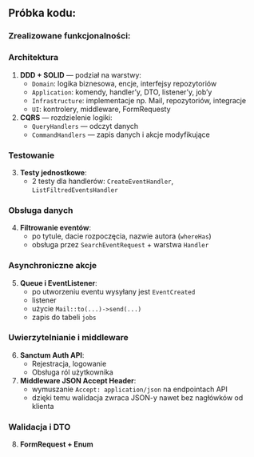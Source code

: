 ## Próbka kodu:

### Zrealizowane funkcjonalności:

### Architektura
1. **DDD + SOLID** — podział na warstwy:
    - `Domain`: logika biznesowa, encje, interfejsy repozytoriów
    - `Application`: komendy, handler’y, DTO, listener’y, job’y
    - `Infrastructure`: implementacje np. Mail, repozytoriów, integracje
    - `UI`: kontrolery, middleware, FormRequesty
2. **CQRS** — rozdzielenie logiki:
    - `QueryHandlers` — odczyt danych
    - `CommandHandlers` — zapis danych i akcje modyfikujące

### Testowanie
3. **Testy jednostkowe**:
    - 2 testy dla handlerów: `CreateEventHandler`, `ListFiltredEventsHandler`

### Obsługa danych
4. **Filtrowanie eventów**:
    - po tytule, dacie rozpoczęcia, nazwie autora (`whereHas`)
    - obsługa przez `SearchEventRequest` + warstwa `Handler`

### Asynchroniczne akcje
5. **Queue i EventListener**:
    - po utworzeniu eventu wysyłany jest `EventCreated`
    - listener
    - użycie `Mail::to(...)->send(...)`
    - zapis do tabeli `jobs`

### Uwierzytelnianie i middleware
6. **Sanctum Auth API**:
    - Rejestracja, logowanie
    - Obsługa ról użytkownika
7. **Middleware JSON Accept Header**:
    - wymuszanie `Accept: application/json` na endpointach API
    - dzięki temu walidacja zwraca JSON-y nawet bez nagłówków od klienta

### Walidacja i DTO
8. **FormRequest + Enum**
